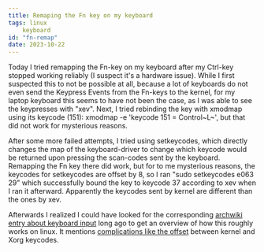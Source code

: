 ```yaml
---
title: Remaping the Fn key on my keyboard
tags: linux
    keyboard
id: "fn-remap"
date: 2023-10-22
---
```





Today I tried remapping the Fn-key on my keyboard after my Ctrl-key
stopped working reliably (I suspect it's a hardware issue). While I
first suspected this to not be possible at all, because a lot of
keyboards do not even send the Keypress Events from the Fn-keys to the
kernel, for my laptop keyboard this seems to have not been the case, as
I was able to see the keypresses with "xev". Next, I tried rebinding
the key with xmodmap using its keycode (151): xmodmap -e 'keycode 151 =
Control~L~', but that did not work for mysterious reasons.

After some more failed attempts, I tried using setkeycodes, which
directly changes the map of the keyboard-driver to change which keycode
would be returned upon pressing the scan-codes sent by the keyboard.
Remapping the Fn key there did work, but for to me mysterious reasons,
the keycodes for setkeycodes are offset by 8, so I ran "sudo
setkeycodes e063 29" which successfully bound the key to keycode 37
according to xev when I ran it afterward. Apparently the keycodes sent
by kernel are different than the ones by xev.

Afterwards I realized I could have looked for the corresponding
[archwiki entry about keyboard
input](https://wiki.archlinux.org/title/Keyboard_input) long ago to get
an overview of how this roughly works on linux. It mentions
[complications like the
offset](https://wiki.archlinux.org/title/Keyboard_input#Identifying_keycodes_in_Xorg)
between kernel and Xorg keycodes.
